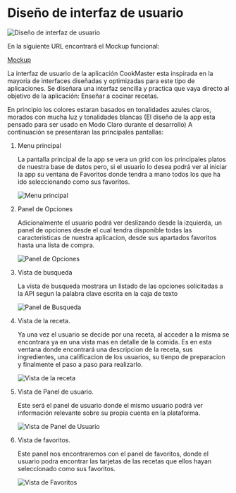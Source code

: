 # Diseño de interfaz de usuario

   ![Diseño de interfaz de usuario](images/image0.png)

En la siguiente URL encontrará el Mockup funcional:

   [Mockup](https://marvelapp.com/prototype/19c6j73e/screen/91707407)

La interfaz de usuario de la aplicación CookMaster esta inspirada en la mayoria de interfaces diseñadas y optimizadas para este tipo de aplicaciones.
Se diseñara una interfaz sencilla y practica que vaya directo al objetivo de la aplicación: Enseñar a cocinar recetas.

En principio los colores estaran basados en tonalidades azules claros, morados con mucha luz y tonalidades blancas (El diseño de la app esta pensado para ser usado en Modo Claro durante el desarrollo)
A continuación se presentaran las principales pantallas:

1. Menu principal

   La pantalla principal de la app se vera un grid con los principales platos de nuestra base de datos pero, si el usuario lo desea podrá ver al iniciar la app su ventana de Favoritos donde tendra a mano todos los
   que ha ido seleccionando como sus favoritos.

   ![Menu principal](images/image1.png)

2. Panel de Opciones

   Adicionalmente el usuario podrá ver deslizando desde la izquierda, un panel de opciones desde el cual tendra disponible todas las caracteristicas de nuestra aplicacion, desde sus apartados favoritos hasta una
   lista de compra.

   ![Panel de Opciones](images/image2.png)

3. Vista de busqueda

   La vista de busqueda mostrara un listado de las opciones solicitadas a la API segun la palabra clave escrita en la caja de texto

   ![Panel de Busqueda](images/image3.png)

4. Vista de la receta.

   Ya una vez el usuario se decide por una receta, al acceder a la misma se encontrara ya en una vista mas en detalle de la comida. Es en esta ventana donde encontrará una descripcion de la receta, sus ingredientes,
   una calificacion de los usuarios, su tienpo de preparacion y finalmente el paso a paso para realizarlo.

   ![Vista de la receta](images/image4.png)

5. Vista de Panel de usuario.

   Este será el panel de usuario donde el mismo usuario podrá ver información relevante sobre su propia cuenta en la plataforma.

   ![Vista de Panel de Usuario](images/images5.png)

6. Vista de favoritos.

   Este panel nos encontraremos con el panel de favoritos, donde el usuario podra encontrar las tarjetas de las recetas que ellos hayan seleccionado como sus favoritos.

   ![Vista de Favoritos](images/image6.png)
